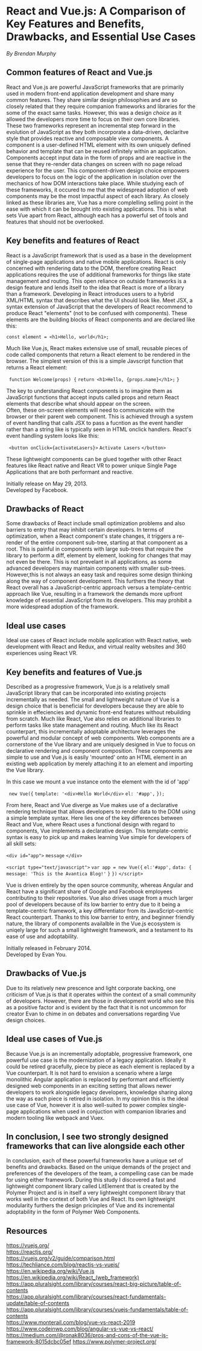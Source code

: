 # React and Vue.js: A Comparison of Key Features and Benefits, Drawbacks, and Essential Use Cases  
*By Brendan Murphy*

## Common features of React and Vue.js
React and Vue.js are powerful JavaScript frameworks that are primarily used in modern front-end application development and share many common features. They share similar design philosophies and are so closely related that they require companion frameworks and libraries for the some of the exact same tasks. However, this was a design <em>choice</em> as it allowed the developers more time to focus on their own core libraries. These two frameworks represent an incremental step forward in the evolution of JavaScript as they both incorporate a data-driven, declaritve style that provides reactive and composable view components. A component is a user-defined HTML element with its own uniquely defined behavior and template that can be reused infinitely within an application. Components accept input data in the form of props and are reactive in the sense that they re-render data changes on screen with no page reload experience for the user. This component-driven design choice empowers developers to focus on the logic of the application in isolation over the mechanics of how DOM interactions take place. While studying each of these frameworks, it occured to me that the widespread adoption of web components may be the most impactful aspect of each library. As closely linked as these libraries are, Vue has a more complelling selling point in the ease with which it can be brought into existing applications. This is what sets Vue apart from React, although each has a powerful set of tools and features that should not be overlooked.  

## Key benefits and features of React
React is a JavaScript framework that is used as a base in the development of single-page applications and native mobile applications. React is only concerned with rendering data to the DOM, therefore creating React applications requires the use of additional frameworks for things like state management and routing. This open reliance on outside frameworks is a design feature and lends itself to the idea that React is more of a library than a framework. Developing in React introduces users to a hybrid XML/HTML syntax that describes what the UI should look like. Meet JSX, a syntax extension of JavaScript that the developers of React recommend to produce React "elements" (not to be confused with components). These elements are the building blocks of React components and are declared like this:   

```const element = <h1>Hello, world</h1>;```

Much like Vue.js, React makes extensive use of small, reusable pieces of code called components that return a React element to be rendered in the browser. The simplest version of this is a simple Javscript function that returns a React element: 

``` function Welcome(props) {```
```return <h1>Hello, {props.name}</h1>;```
```} ```

The key to understanding React components is to imagine them as JavaScript functions that accept inputs called props and return React elements that describe what should appear on the screen.  
Often, these on-screen elements will need to communicate with the browser or their parent web component. This is achieved through a system of event handling that calls JSX to pass a fucntion as the event handler rather than a string like is typically seen in HTML onclick handlers. React's event handling system looks like this:

``` <button onClick={activateLasers}>```
```Activate Lasers```
```</button> ```

These lightweight components can be glued together with other React features like React native and React VR to power unique Single Page Applications that are both performant and reactive.

Initially release on May 29, 2013.  
Developed by Facebook.   

## Drawbacks of React
Some drawbacks of React include small optimization problems and also barriers to entry that may inhibit certain developers. In terms of optimization, when a React component's state changes, it triggers a re-render of the entire component sub-tree, starting at that component as a root. This is painful in components with large sub-trees that require the library to perform a diff, element by element, looking for changes that may not even be there. This is not prevelant in all applications, as some advanced developers may maintain components with smaller sub-trees. However,this is not always an easy task and requires some design thinking along the way of component development. This furthers the theory that React overall has a JavaScript-centric approach versus a template-centric approach like Vue, resulting in a framework the demands more upfront knowledge of essential JavaScript from its developers. This may prohibit a more widespread adoption of the framework.

## Ideal use cases
Ideal use cases of React include mobile application with React native, web development with React and Redux, and virtual reality websites and 360 experiences using React VR.  

## Key benefits and features of Vue.js  
Described as a progressive framework, Vue.js is a relatively small JavaScript library that can be incorporated into existing projects incrementally as needed. The small and lightweight nature of Vue is a design choice that is beneficial for developers because they are able to sprinkle in effeciencies and dynamic front-end features without rebuilding from scratch. Much like React, Vue also relies on additional libraries to perform tasks like state management and routing.  Much like its React counterpart, this incrementally adoptable architecture leverages the powerful and modular concept of web components. Web components are a cornerstone of the Vue library and are uniquely designed in Vue to focus on declarative rendering and component composition. These components are simple to use and Vue.js is easily 'mounted' onto an HTML element in an existing web application by merely attaching it to an element and importing the Vue library.

In this case we mount a vue instance onto the element with the id of 'app'

``` new Vue({```
```template: '<div>Hello World</div>```
```el: '#app',```
```});```

From here, React and Vue diverge as Vue makes use of a declarative rendering technique that allows developers to render data to the DOM using a simple template syntax. Here lies one of the key differences between React and Vue, where React uses a functional design with regard to components, Vue implements a declarative design. This template-centric syntax is easy to pick up and makes learning Vue simple for developers of all skill sets:  

```<div id="app">```
	 ```message``` 
```</div>```  

```<script type="text/javascript">```
	```var app = new Vue({```
    	```el:'#app',```
        ```data: {```
        	```message: 'This is the Avantica Blog!'```
        ```}```
    ```})```
```</script>```

Vue is driven entirely by the open source community, whereas Angular and React have a significant share of Google and Facebook employees contributing to their repositories. Vue also drives usage from a much larger pool of developers because of its low barrier to entry due to it being a template-centric framework, a key differentiator from its JavaScript-centric React counterpart. Thanks to this low barrier to entry, and beginner friendly nature, the library of components availalble in the Vue.js ecosystem is uniqely large for such a small lightweight framework, and a testament to its ease of use and adoptability.  

Initially released in February 2014.  
Developed by Evan You.    

## Drawbacks of Vue.js  
Due to its relatively new prescence and light corporate backing, one criticism of Vue.js is that it operates within the context of a small community of developers. However, there are those in development world who see this as a positive factor and is evident by the fact that it is not uncommon for creator Evan to chime in on debates and conversations regarding Vue design choices.

## Ideal use cases of Vue.js  
Because Vue.js is an incrementally adoptable, progressive framework, one powerful use case is the modernization of a legacy application. Ideally it could be retired gracefully, piece by piece as each element is replaced by a Vue counterpart. It is not hard to envision a scenario where a large monolithic Angular application is replaced by performant and efficiently designed web components in an exciting setting that allows newer developers to work alongside legacy developers, knowledge sharing along the way as each piece is retired in isolation. In my opinion this is the ideal use case of Vue, however it is also well-suited to power complex single-page applications when used in conjuction with companion libraries and modern tooling like webpack and Vuex.

## In conclusion, I see two strongly designed frameworks that can live alongside each other
In conclusion, each of these powerful frameworks have a unique set of benefits and drawbacks. Based on the unique demands of the project and preferences of the developers of the team, a compelling case can be made for using either framework. During this study I discovered a fast and lightweight component library called LitElement that is created by the Polymer Project and is in itself a very lightweight component library that works well in the context of both Vue and React. Its own lightweight modularity furthers the design pricinples of Vue and its incremental adoptability in the form of Polymer Web Components.

## Resources  
https://vuejs.org/  
https://reactjs.org/  
https://vuejs.org/v2/guide/comparison.html  
https://techliance.com/blog/reactjs-vs-vuejs/  
https://en.wikipedia.org/wiki/Vue.js  
https://en.wikipedia.org/wiki/React_(web_framework)   
https://app.pluralsight.com/library/courses/react-big-picture/table-of-contents  
https://app.pluralsight.com/library/courses/react-fundamentals-update/table-of-contents  
https://app.pluralsight.com/library/courses/vuejs-fundamentals/table-of-contents  
https://www.monterail.com/blog/vue-vs-react-2019  
https://www.codeinwp.com/blog/angular-vs-vue-vs-react/  
https://medium.com/@ronak8036/pros-and-cons-of-the-vue-js-framework-8015dcbc05ef
https://www.polymer-project.org/  



